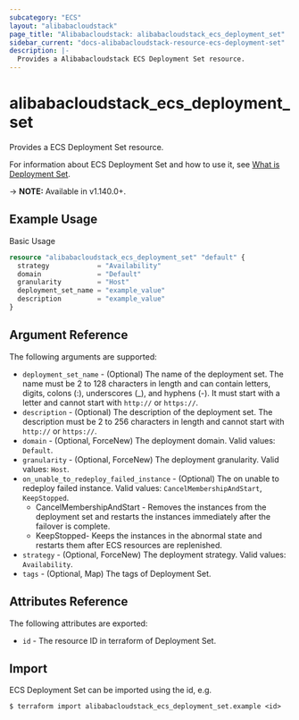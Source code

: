 ```yaml
---
subcategory: "ECS"
layout: "alibabacloudstack"
page_title: "Alibabacloudstack: alibabacloudstack_ecs_deployment_set"
sidebar_current: "docs-alibabacloudstack-resource-ecs-deployment-set"
description: |-
  Provides a Alibabacloudstack ECS Deployment Set resource.
---
```


# alibabacloudstack\_ecs\_deployment\_set

Provides a ECS Deployment Set resource.

For information about ECS Deployment Set and how to use it, see [What is Deployment Set](https://www.alibabacloud.com/help/en/doc-detail/91269.htm).

-> **NOTE:** Available in v1.140.0+.

## Example Usage

Basic Usage

```terraform
resource "alibabacloudstack_ecs_deployment_set" "default" {
  strategy            = "Availability"
  domain              = "Default"
  granularity         = "Host"
  deployment_set_name = "example_value"
  description         = "example_value"
}
```

## Argument Reference

The following arguments are supported:

* `deployment_set_name` - (Optional) The name of the deployment set. The name must be 2 to 128 characters in length and can contain letters, digits, colons (:), underscores (_), and hyphens (-). It must start with a letter and cannot start with `http://` or `https://`.
* `description` - (Optional) The description of the deployment set. The description must be 2 to 256 characters in length and cannot start with `http://` or `https://`.
* `domain` - (Optional, ForceNew) The deployment domain. Valid values: `Default`.
* `granularity` - (Optional, ForceNew) The deployment granularity. Valid values: `Host`.
* `on_unable_to_redeploy_failed_instance` - (Optional) The on unable to redeploy failed instance. Valid values: `CancelMembershipAndStart`, `KeepStopped`.
  * CancelMembershipAndStart - Removes the instances from the deployment set and restarts the instances immediately after the failover is complete.
  * KeepStopped- Keeps the instances in the abnormal state and restarts them after ECS resources are replenished. 
* `strategy` - (Optional, ForceNew) The deployment strategy. Valid values: `Availability`.
* `tags` - (Optional, Map) The tags of Deployment Set.

## Attributes Reference

The following attributes are exported:

* `id` - The resource ID in terraform of Deployment Set.

## Import

ECS Deployment Set can be imported using the id, e.g.

```
$ terraform import alibabacloudstack_ecs_deployment_set.example <id>
```
